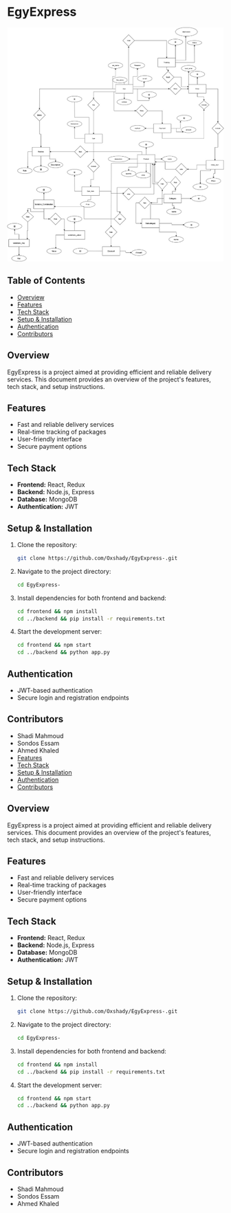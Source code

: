 

# EgyExpress
![Egyexpress](./^_^.jpg)
## Table of Contents
- [Overview](#overview)
- [Features](#features)
- [Tech Stack](#tech-stack)
- [Setup & Installation](#setup--installation)
- [Authentication](#authentication)
- [Contributors](#contributors)


## Overview
EgyExpress is a project aimed at providing efficient and reliable delivery services. This document provides an overview of the project's features, tech stack, and setup instructions.

## Features
- Fast and reliable delivery services
- Real-time tracking of packages
- User-friendly interface
- Secure payment options

## Tech Stack
- **Frontend:** React, Redux
- **Backend:** Node.js, Express
- **Database:** MongoDB
- **Authentication:** JWT

## Setup & Installation
1. Clone the repository:
	```sh
	git clone https://github.com/Oxshady/EgyExpress-.git
	```
2. Navigate to the project directory:
	```sh
	cd EgyExpress-
	```
3. Install dependencies for both frontend and backend:
	```sh
	cd frontend && npm install
	cd ../backend && pip install -r requirements.txt
	```
4. Start the development server:
	```sh
	cd frontend && npm start
	cd ../backend && python app.py
	```

## Authentication
- JWT-based authentication
- Secure login and registration endpoints

## Contributors
- Shadi Mahmoud
- Sondos Essam
- Ahmed Khaled
- [Features](#features)
- [Tech Stack](#tech-stack)
- [Setup & Installation](#setup--installation)
- [Authentication](#authentication)
- [Contributors](#contributors)

## Overview
EgyExpress is a project aimed at providing efficient and reliable delivery services. This document provides an overview of the project's features, tech stack, and setup instructions.

## Features
- Fast and reliable delivery services
- Real-time tracking of packages
- User-friendly interface
- Secure payment options

## Tech Stack
- **Frontend:** React, Redux
- **Backend:** Node.js, Express
- **Database:** MongoDB
- **Authentication:** JWT

## Setup & Installation
1. Clone the repository:
	```sh
	git clone https://github.com/Oxshady/EgyExpress-.git
	```
2. Navigate to the project directory:
	```sh
	cd EgyExpress-
	```
3. Install dependencies for both frontend and backend:
	```sh
	cd frontend && npm install
	cd ../backend && pip install -r requirements.txt
	```
4. Start the development server:
	```sh
	cd frontend && npm start
	cd ../backend && python app.py
	```

## Authentication
- JWT-based authentication
- Secure login and registration endpoints

## Contributors
- Shadi Mahmoud
- Sondos Essam
- Ahmed Khaled

